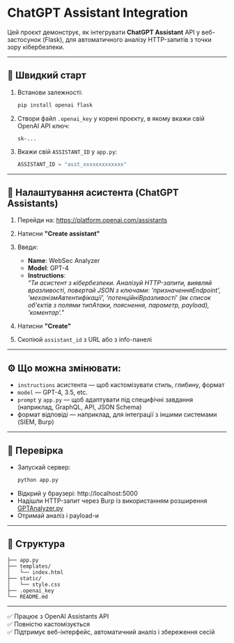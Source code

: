 # ChatGPT Assistant Integration

Цей проєкт демонструє, як інтегрувати **ChatGPT Assistant** API у веб-застосунок (Flask), для автоматичного аналізу HTTP-запитів з точки зору кібербезпеки.

---

## 🚀 Швидкий старт

1. Встанови залежності:
    ```bash
    pip install openai flask
    ```

2. Створи файл `.openai_key` у корені проєкту, в якому вкажи свій OpenAI API ключ:
    ```
    sk-...
    ```

3. Вкажи свій `ASSISTANT_ID` у `app.py`:
    ```python
    ASSISTANT_ID = "asst_xxxxxxxxxxxxx"
    ```

---

## 🔧 Налаштування асистента (ChatGPT Assistants)

1. Перейди на: https://platform.openai.com/assistants  
2. Натисни **"Create assistant"**
3. Введи:
    - **Name**: WebSec Analyzer
    - **Model**: GPT-4
    - **Instructions**:  
      _"Ти асистент з кібербезпеки. Аналізуй HTTP-запити, виявляй вразливості, повертай JSON з ключами: 'призначенняEndpoint', 'механізмАвтентифікації', 'потенційніВразливості' (як список об'єктів з полями типАтаки, пояснення, параметр, payload), 'коментар'."_

4. Натисни **"Create"**
5. Скопіюй `assistant_id` з URL або з info-панелі

---

## ⚙️ Що можна змінювати:

- `instructions` асистента — щоб кастомізувати стиль, глибину, формат
- `model` — GPT-4, 3.5, etc.
- `prompt` у `app.py` — щоб адаптувати під специфічні завдання (наприклад, GraphQL, API, JSON Schema)
- формат відповіді — наприклад, для інтеграції з іншими системами (SIEM, Burp)

---

## 🧪 Перевірка

- Запускай сервер:
    ```bash
    python app.py
    ```
- Відкрий у браузері: http://localhost:5000
- Надішли HTTP-запит через Burp із використанням розширення [GPTAnalyzer.py](https://github.com/Zavada-Nazarii/burp-AI-NZA/blob/master/GPTAnalyzer.py)
- Отримай аналіз і payload-и

---

## 📁 Структура

```
├── app.py
├── templates/
│   └── index.html
├── static/
│   └── style.css
├── .openai_key
└── README.md
```

---

✅ Працює з OpenAI Assistants API  
✅ Повністю кастомізується  
✅ Підтримує веб-інтерфейс, автоматичний аналіз і збереження сесій
